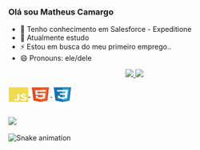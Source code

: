 ### Olá sou Matheus Camargo

- 🔭 Tenho conhecimento em Salesforce - Expeditione
- 🌱 Atualmente estudo 
- ⚡ Estou em busca do meu primeiro emprego..
- 😄 Pronouns: ele/dele

<div align="center">
  <a href="https://github.com/matheuscamargo1204">
  <img height="150em" src="https://github-readme-stats.vercel.app/api?username=matheuscamargo1204&show_icons=true&theme=dracula&include_all_commits=true&count_private=true"/>
  <img height="150em" src="https://github-readme-stats.vercel.app/api/top-langs/?username=matheuscamargo1204&layout=compact&langs_count=7&theme=dracula"/>
</div>
<div style="display: inline_block"><br>
  <img align="center" alt="matheus-Js" height="30" width="40" src="https://raw.githubusercontent.com/devicons/devicon/master/icons/javascript/javascript-plain.svg">
  <img align="center" alt="matheus-HTML" height="30" width="40" src="https://raw.githubusercontent.com/devicons/devicon/master/icons/html5/html5-original.svg">
  <img align="center" alt="matheus-CSS" height="30" width="40" src="https://raw.githubusercontent.com/devicons/devicon/master/icons/css3/css3-original.svg">
 
</div>
  
  ##
 
<div> 
  
  <a href="https://www.linkedin.com/in/matheus-camargo-864528214" target="_blank"><img src="https://img.shields.io/badge/-LinkedIn-%230077B5?style=for-the-badge&logo=linkedin&logoColor=white" target="_blank"></a> 
 
  ![Snake animation](https://github.com/matheuscamargo1204/matheuscamargo1204/blob/output/github-contribution-grid-snake.svg)
 
</div>
